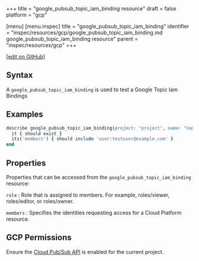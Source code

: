 +++
title = "google_pubsub_topic_iam_binding resource"
draft = false
platform = "gcp"

[menu]
  [menu.inspec]
    title = "google_pubsub_topic_iam_binding"
    identifier = "inspec/resources/gcp/google_pubsub_topic_iam_binding.md google_pubsub_topic_iam_binding resource"
    parent = "inspec/resources/gcp"
+++

[\[edit on GitHub\]](https://github.com/inspec/inspec-gcp/blob/master/docs/resources/google_pubsub_topic_iam_binding.md)

## Syntax

A `google_pubsub_topic_iam_binding` is used to test a Google Topic Iam Bindings

## Examples

```ruby
describe google_pubsub_topic_iam_binding(project: "project", name: "name", role: "roles/editor") do
  it { should exist }
  its('members') { should include 'user:testuser@example.com' }
end
```

## Properties

Properties that can be accessed from the `google_pubsub_topic_iam_binding` resource:

`role`
: Role that is assigned to members. For example, roles/viewer, roles/editor, or roles/owner.

`members`
: Specifies the identities requesting access for a Cloud Platform resource.

## GCP Permissions

Ensure the [Cloud Pub/Sub API](https://console.cloud.google.com/apis/library/pubsub.googleapis.com/) is enabled for the current project.
